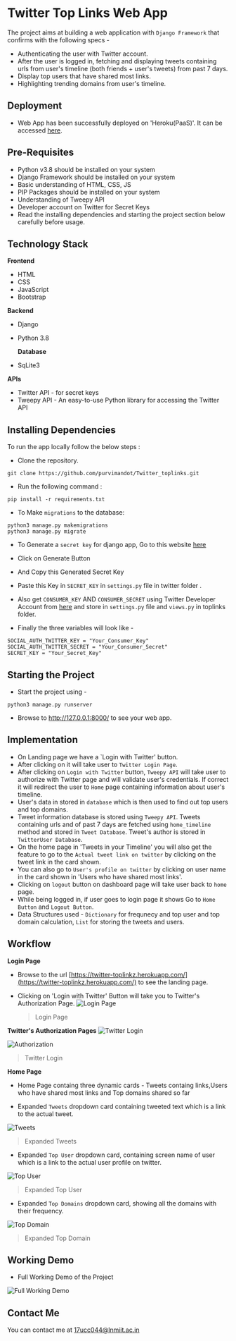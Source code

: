 # Twitter Top Links Web App

The project aims at building a web application with `Django Framework` that confirms with the following specs -

- Authenticating the user with Twitter account.
- After the user is logged in, fetching and displaying tweets containing urls from user's timeline (both friends + user's tweets) from past 7 days.
- Display top users that have shared most links.
- Highlighting trending domains from user's timeline.


## Deployment

- Web App has been successfully deployed on 'Heroku(PaaS)'. It can be accessed [here](https://twitter-toplinkz.herokuapp.com/).

## Pre-Requisites

- Python v3.8 should be installed on your system
- Django Framework should be installed on your system
- Basic understanding of HTML, CSS, JS
- PIP Packages should be installed on your system
- Understanding of Tweepy API
- Developer account on Twitter for Secret Keys
- Read the installing dependencies and starting the project section below carefully before usage.

## Technology Stack

**Frontend**

- HTML
- CSS
- JavaScript
- Bootstrap

**Backend**

- Django
- Python 3.8

  **Database**

- SqLite3

**APIs**

- Twitter API - for secret keys
- Tweepy API - An easy-to-use Python library for accessing the Twitter API

## Installing Dependencies

To run the app locally follow the below steps :

- Clone the repository.

```
git clone https://github.com/purvimandot/Twitter_toplinks.git
```

- Run the following command :

```
pip install -r requirements.txt
```

- To Make `migrations` to the database:

```
python3 manage.py makemigrations
python3 manage.py migrate
```



- To Generate a `secret key` for django app, Go to this website [here](https://djecrety.ir/)

- Click on Generate Button
- And Copy this Generated Secret Key
- Paste this Key in `SECRET_KEY` in `settings.py` file in twitter folder .
- Also get `CONSUMER_KEY` AND `CONSUMER_SECRET` using Twitter Developer Account from [here](https://developer.twitter.com/en) and store in `settings.py` file and `views.py` in toplinks folder.
- Finally the three variables will look like -

```
SOCIAL_AUTH_TWITTER_KEY = "Your_Consumer_Key"
SOCIAL_AUTH_TWITTER_SECRET = "Your_Consumer_Secret"
SECRET_KEY = "Your_Secret_Key"
```

## Starting the Project

- Start the project using -

```
python3 manage.py runserver
```

- Browse to http://127.0.0.1:8000/ to see your web app.

## Implementation

- On Landing page we have a `Login with Twitter' button.
- After clicking on it will take user to `Twitter Login Page`.
- After clicking on `Login with Twitter` button, `Tweepy API` will take user to authorize with Twitter page and will validate user's credentials. If correct it will redirect the user to `Home` page containing information about user's timeline.
- User's data in stored in `database` which is then used to find out top users and top domains.
- Tweet information database is stored using `Tweepy API`. Tweets containing urls and of past 7 days are fetched using `home_timeline` method and stored in `Tweet Database`. Tweet's author is stored in `TwitterUser Database`.
- On the home page in 'Tweets in your Timeline' you will also get the feature to go to the `Actual tweet link on twitter` by clicking on the tweet link in the card shown.
- You can also go to `User's profile on twitter` by clicking on user name in the card shown in 'Users who have shared most links'.
- Clicking on `logout` button on dashboard page will take user back to `home` page.
- While being logged in, if user goes to login page it shows Go to `Home Button` and `Logout Button`.
- Data Structures used - `Dictionary` for frequnecy and top user and top domain calculation, `List` for storing the tweets and users.


## Workflow

**Login Page**

- Browse to the url [https://twitter-toplinkz.herokuapp.com/](https://twitter-toplinkz.herokuapp.com/) to see the landing page.

- Clicking on 'Login with Twitter' Button will take you to Twitter's Authorization Page.
  ![Login Page](media/1.png "Login Page")
  > Login Page

**Twitter's Authorization Pages**
![Twitter Login](media/2.png "Twitter Login")

  ![Authorization](media/3.png "Authorization")

> Twitter Login

**Home Page**

- Home Page containg three dynamic cards - Tweets containg links,Users who have shared most links and Top domains shared so far


- Expanded `Tweets` dropdown card containing tweeted text which is a link to the actual tweet. 

![Tweets](media/6.png "Tweets with URLs")

> Expanded Tweets

- Expanded `Top User` dropdown card, containing screen name of user which is a link to the actual user profile on twitter.

![Top User](media/5.png "Top User")

> Expanded Top User

- Expanded `Top Domains` dropdown card, showing all the domains with their frequency.

![Top Domain](media/4.png "Top Domain")

> Expanded Top Domain

## Working Demo

- Full Working Demo of the Project

![Full Working Demo](media/fullvideo.gif)


## Contact Me

You can contact me at <17ucc044@lnmiit.ac.in>
